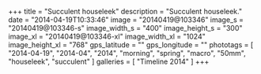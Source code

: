 +++
title = "Succulent houseleek"
description = "Succulent houseleek."
date = "2014-04-19T10:33:46"
image = "20140419@103346"
image_s = "20140419@103346-s"
image_width_s = "400"
image_height_s = "300"
image_xl = "20140419@103346-xl"
image_width_xl = "1024"
image_height_xl = "768"
gps_latitude = ""
gps_longitude = ""
phototags = [ "2014-04-19", "2014-04", "2014", "morning", "spring", "macro", "50mm", "houseleek", "succulent" ]
galleries = [ "Timeline 2014" ]
+++
